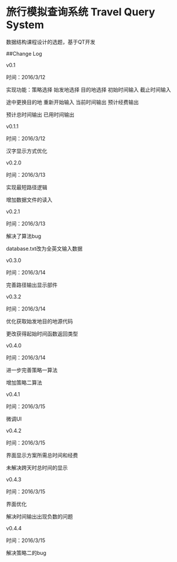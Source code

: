 ﻿# 旅行模拟查询系统 Travel Query System
数据结构课程设计的选题，基于QT开发

##Change Log

v0.1 

时间：2016/3/12

实现功能：策略选择 始发地选择 目的地选择 初始时间输入 截止时间输入

途中更换目的地 重新开始输入 当前时间输出 预计经费输出

预计总时间输出 已用时间输出


v0.1.1

时间：2016/3/12

汉字显示方式优化


v0.2.0

时间：2016/3/13

实现最短路径逻辑

增加数据文件的读入


v0.2.1

时间：2016/3/13

解决了算法bug

database.txt改为全英文输入数据


v0.3.0

时间：2016/3/14

完善路径输出显示部件


v0.3.2

时间：2016/3/14

优化获取始发地目的地源代码

更改获得起始时间函数返回类型


v0.4.0

时间：2016/3/14

进一步完善策略一算法

增加策略二算法


v0.4.1

时间：2016/3/15

微调UI

v0.4.2

时间：2016/3/15

界面显示方案所需总时间和经费

未解决跨天时总时间的显示

v0.4.3

时间：2016/3/15

界面优化

解决时间输出出现负数的问题

v0.4.4

时间：2016/3/15

解决策略二的bug